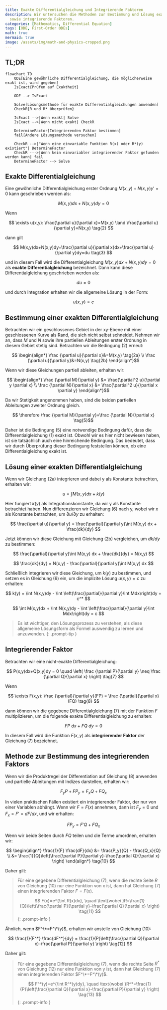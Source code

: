 ```yaml
---
title: Exakte Differentialgleichung und Integrierende Faktoren
description: Wir untersuchen die Methoden zur Bestimmung und Lösung exakter Differentialgleichungen
  sowie integrierende Faktoren.
categories: [Mathematics, Differential Equation]
tags: [ODE, First-Order ODEs]
math: true
mermaid: true
image: /assets/img/math-and-physics-cropped.png
---
```

## TL;DR
```mermaid
flowchart TD
	ODE[Eine gewöhnliche Differentialgleichung, die möglicherweise exakt ist, wird gegeben]
	IsExact{Prüfen auf Exaktheit}

	ODE --> IsExact

	Solve[Lösungsmethode für exakte Differentialgleichungen anwenden]
	CheckR{R und R* überprüfen}

	IsExact -->|Wenn exakt| Solve
	IsExact -->|Wenn nicht exakt| CheckR

	DetermineFactor[Integrierenden Faktor bestimmen]
	fail[Andere Lösungsmethode versuchen]

	CheckR -->|"Wenn eine einvariable Funktion R(x) oder R*(y) existiert"| DetermineFactor
	CheckR --->|Wenn kein einvariabler integrierender Faktor gefunden werden kann| fail
	DetermineFactor --> Solve
```

## Exakte Differentialgleichung
Eine gewöhnliche Differentialgleichung erster Ordnung $M(x,y)+N(x,y)y'=0$ kann geschrieben werden als:

$$ M(x,y)dx+N(x,y)dy=0 \tag{1} $$

Wenn 

$$ \exists u(x,y): \frac{\partial u}{\partial x}=M(x,y) \land \frac{\partial u}{\partial y}=N(x,y) \tag{2} $$

dann gilt 

$$ M(x,y)dx+N(x,y)dy=\frac{\partial u}{\partial x}dx+\frac{\partial u}{\partial y}dy=du \tag{3} $$

und in diesem Fall wird die Differentialgleichung $M(x,y)dx+N(x,y)dy=0$ als **exakte Differentialgleichung** bezeichnet. Dann kann diese Differentialgleichung geschrieben werden als:

$$ du=0 $$

und durch Integration erhalten wir die allgemeine Lösung in der Form:

$$ u(x,y)=c \tag{4} $$

## Bestimmung einer exakten Differentialgleichung
Betrachten wir ein geschlossenes Gebiet in der xy-Ebene mit einer geschlossenen Kurve als Rand, die sich nicht selbst schneidet. Nehmen wir an, dass $M$ und $N$ sowie ihre partiellen Ableitungen erster Ordnung in diesem Gebiet stetig sind. Betrachten wir die Bedingung (2) erneut:

$$ \begin{align*}
\frac {\partial u}{\partial x}&=M(x,y) \tag{2a}
\\ \frac {\partial u}{\partial y}&=N(x,y) \tag{2b}
\end{align*}$$

Wenn wir diese Gleichungen partiell ableiten, erhalten wir:

$$ \begin{align*}
\frac {\partial M}{\partial y} &= \frac{\partial^2 u}{\partial y \partial x}
\\ \frac {\partial N}{\partial x} &= \frac{\partial^2 u}{\partial x \partial y}
\end{align*}$$

Da wir Stetigkeit angenommen haben, sind die beiden partiellen Ableitungen zweiter Ordnung gleich.

$$ \therefore \frac {\partial M}{\partial y}=\frac {\partial N}{\partial x} \tag{5}$$

Daher ist die Bedingung (5) eine notwendige Bedingung dafür, dass die Differentialgleichung (1) exakt ist. Obwohl wir es hier nicht bewiesen haben, ist sie tatsächlich auch eine hinreichende Bedingung. Das bedeutet, dass wir durch Überprüfung dieser Bedingung feststellen können, ob eine Differentialgleichung exakt ist.

## Lösung einer exakten Differentialgleichung
Wenn wir Gleichung (2a) integrieren und dabei y als Konstante betrachten, erhalten wir:

$$ u = \int M(x,y) dx + k(y) \tag{6} $$

Hier fungiert $k(y)$ als Integrationskonstante, da wir y als Konstante betrachtet haben. Nun differenzieren wir Gleichung (6) nach y, wobei wir x als Konstante betrachten, um $\partial u/\partial y$ zu erhalten:

$$ \frac{\partial u}{\partial y} = \frac{\partial}{\partial y}\int M(x,y) dx + \frac{dk}{dy} $$

Jetzt können wir diese Gleichung mit Gleichung (2b) vergleichen, um $dk/dy$ zu bestimmen:

$$ \frac{\partial}{\partial y}\int M(x,y) dx + \frac{dk}{dy} = N(x,y) $$

$$ \frac{dk}{dy} = N(x,y) - \frac{\partial}{\partial y}\int M(x,y) dx $$

Schließlich integrieren wir diese Gleichung, um $k(y)$ zu bestimmen, und setzen es in Gleichung (6) ein, um die implizite Lösung $u(x,y)=c$ zu erhalten:

$$ k(y) = \int N(x,y)dy - \int \left(\frac{\partial}{\partial y}\int Mdx\right)dy + c^* $$

$$ \int M(x,y)dx + \int N(x,y)dy - \int \left(\frac{\partial}{\partial y}\int Mdx\right)dy = c $$

> Es ist wichtiger, den Lösungsprozess zu verstehen, als diese allgemeine Lösungsform als Formel auswendig zu lernen und anzuwenden.
{: .prompt-tip }

## Integrierender Faktor
Betrachten wir eine nicht-exakte Differentialgleichung:

$$ P(x,y)dx+Q(x,y)dy = 0 \quad \left( \frac {\partial P}{\partial y} \neq \frac {\partial Q}{\partial x} \right) \tag{7} $$

Wenn

$$ \exists F(x,y): \frac {\partial}{\partial y}(FP) = \frac {\partial}{\partial x}(FQ) \tag{8} $$

dann können wir die gegebene Differentialgleichung (7) mit der Funktion $F$ multiplizieren, um die folgende exakte Differentialgleichung zu erhalten:

$$ FP\ dx+FQ\ dy = 0 \tag{9} $$

In diesem Fall wird die Funktion $F(x,y)$ als **integrierender Faktor** der Gleichung (7) bezeichnet.

## Methode zur Bestimmung des integrierenden Faktors
Wenn wir die Produktregel der Differentiation auf Gleichung (8) anwenden und partielle Ableitungen mit Indizes darstellen, erhalten wir:

$$ F_y P + FP_y = F_x Q + FQ_x $$

In vielen praktischen Fällen existiert ein integrierender Faktor, der nur von einer Variablen abhängt. Wenn wir $F=F(x)$ annehmen, dann ist $F_y=0$ und $F_x=F'=dF/dx$, und wir erhalten:

$$ FP_y = F'Q + FQ_x $$

Wenn wir beide Seiten durch $FQ$ teilen und die Terme umordnen, erhalten wir:

$$ \begin{align*}
\frac{1}{F} \frac{dF}{dx} &= \frac{P_y}{Q} - \frac{Q_x}{Q}
\\ &= \frac{1}{Q}\left(\frac{\partial P}{\partial y}-\frac{\partial Q}{\partial x} \right)
\end{align*} \tag{10} $$

Daher gilt:

> Für eine gegebene Differentialgleichung (7), wenn die rechte Seite $R$ von Gleichung (10) nur eine Funktion von x ist, dann hat Gleichung (7) einen integrierenden Faktor $F=F(x)$.
>
> $$ F(x)=e^{\int R(x)dx}, \quad \text{wobei }R=\frac{1}{Q}\left(\frac{\partial P}{\partial y}-\frac{\partial Q}{\partial x} \right) \tag{11} $$
{: .prompt-info }

Ähnlich, wenn $F^\*=F^\*(y)$, erhalten wir anstelle von Gleichung (10):

$$ \frac{1}{F^*} \frac{dF^*}{dy} = \frac{1}{P}\left(\frac{\partial Q}{\partial x}-\frac{\partial P}{\partial y} \right) \tag{12} $$

Daher gilt:

> Für eine gegebene Differentialgleichung (7), wenn die rechte Seite $R^*$ von Gleichung (12) nur eine Funktion von y ist, dann hat Gleichung (7) einen integrierenden Faktor $F^\*=F^\*(y)$.
>
> $$ F^*(y)=e^{\int R^*(y)dy}, \quad \text{wobei }R^*=\frac{1}{P}\left(\frac{\partial Q}{\partial x}-\frac{\partial P}{\partial y} \right) \tag{13} $$
{: .prompt-info }
